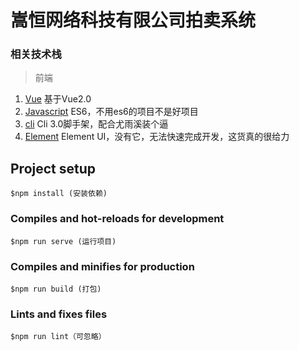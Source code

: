 # 嵩恒网络科技有限公司拍卖系统

### 相关技术栈

> 前端

1. [Vue](https://cn.vuejs.org/v2/guide/installation.html) 基于Vue2.0
2. [Javascript](http://es6.ruanyifeng.com) ES6，不用es6的项目不是好项目
3. [cli](https://cli.vuejs.org/) Cli 3.0脚手架，配合尤雨溪装个逼
4. [Element](http://element-cn.eleme.io) Element UI，没有它，无法快速完成开发，这货真的很给力

## Project setup
```
$npm install (安装依赖)
```

### Compiles and hot-reloads for development
```
$npm run serve (运行项目)
```

### Compiles and minifies for production
```
$npm run build (打包)
```

### Lints and fixes files
```
$npm run lint（可忽略）
```
